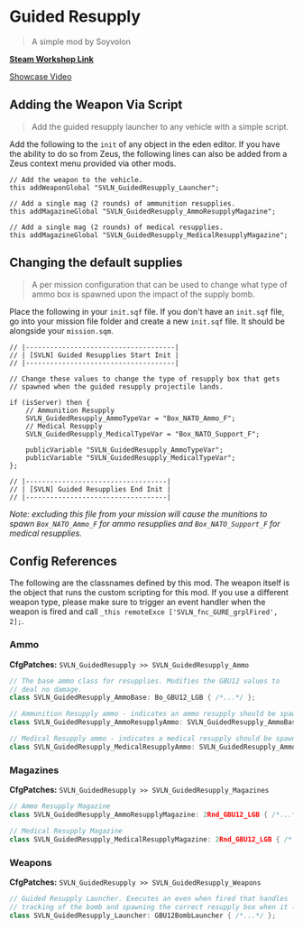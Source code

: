 # Guided Resupply
> A simple mod by Soyvolon

[**Steam Workshop Link**](https://steamcommunity.com/sharedfiles/filedetails/?id=2705711252)

[Showcase Video](https://youtu.be/G-F0zsfaByA)

## Adding the Weapon Via Script
> Add the guided resupply launcher to any vehicle with a simple script.

Add the following to the `init` of any object in the eden editor. If you have the ability to do so from Zeus,
the following lines can also be added from a Zeus context menu provided via other mods.

```sqf
// Add the weapon to the vehicle.
this addWeaponGlobal "SVLN_GuidedResupply_Launcher";

// Add a single mag (2 rounds) of ammunition resupplies.
this addMagazineGlobal "SVLN_GuidedResupply_AmmoResupplyMagazine";

// Add a single mag (2 rounds) of medical resupplies.
this addMagazineGlobal "SVLN_GuidedResupply_MedicalResupplyMagazine";
```

## Changing the default supplies
> A per mission configuration that can be used to change what type of ammo box is spawned upon the impact of the supply bomb.

Place the following in your `init.sqf` file. If you don't have an `init.sqf` file, go into your mission file folder and create a new `init.sqf` file. It should be alongside your `mission.sqm`.

```sqf
// |-------------------------------------|
// | [SVLN] Guided Resupplies Start Init |
// |-------------------------------------|

// Change these values to change the type of resupply box that gets
// spawned when the guided resupply projectile lands.

if (isServer) then {
	// Ammunition Resupply
	SVLN_GuidedResupply_AmmoTypeVar = "Box_NATO_Ammo_F";
	// Medical Resupply
	SVLN_GuidedResupply_MedicalTypeVar = "Box_NATO_Support_F";

	publicVariable "SVLN_GuidedResupply_AmmoTypeVar";
	publicVariable "SVLN_GuidedResupply_MedicalTypeVar";
};

// |-----------------------------------|
// | [SVLN] Guided Resupplies End Init |
// |-----------------------------------|
```

*Note: excluding this file from your mission will cause the munitions to spawn `Box_NATO_Ammo_F` for ammo resupplies and `Box_NATO_Support_F` for medical resupplies.*

## Config References

The following are the classnames defined by this mod. The weapon itself is the object that runs the custom scripting for this mod. If you use a different weapon type, please make sure to trigger an event handler when the weapon is fired and call `_this remoteExce ['SVLN_fnc_GURE_grplFired', 2];`.

### Ammo

**CfgPatches:** `SVLN_GuidedResupply >> SVLN_GuidedResupply_Ammo`

```cpp
// The base ammo class for resupplies. Modifies the GBU12 values to
// deal no damage.
class SVLN_GuidedResupply_AmmoBase: Bo_GBU12_LGB { /*...*/ };

// Ammunition Resupply ammo - indicates an ammo resupply should be spawned.
class SVLN_GuidedResupply_AmmoResupplyAmmo: SVLN_GuidedResupply_AmmoBase { /*...*/ };

// Medical Resupply ammo - indicates a medical resupply should be spawned.
class SVLN_GuidedResupply_MedicalResupplyAmmo: SVLN_GuidedResupply_AmmoBase { /*...*/ };
```

### Magazines

**CfgPatches:** `SVLN_GuidedResupply >> SVLN_GuidedResupply_Magazines`

```cpp
// Ammo Resupply Magazine
class SVLN_GuidedResupply_AmmoResupplyMagazine: 2Rnd_GBU12_LGB { /*...*/ };

// Medical Resupply Magazine
class SVLN_GuidedResupply_MedicalResupplyMagazine: 2Rnd_GBU12_LGB { /* ... */ };
```

### Weapons

**CfgPatches:** `SVLN_GuidedResupply >> SVLN_GuidedResupply_Weapons`

```cpp
// Guided Resupply Launcher. Executes an even when fired that handles
// tracking of the bomb and spawning the correct resupply box when it lands.
class SVLN_GuidedResupply_Launcher: GBU12BombLauncher { /*...*/ };
```